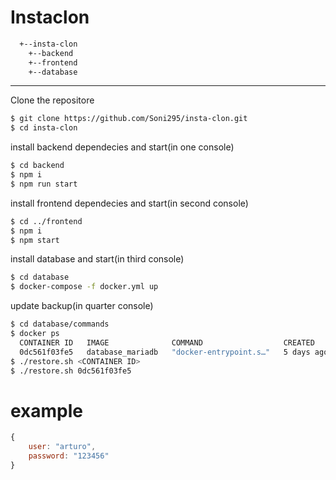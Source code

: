 # Instaclon




```sh
  +--insta-clon
    +--backend
    +--frontend
    +--database
```
---

Clone the repositore
```bash
$ git clone https://github.com/Soni295/insta-clon.git
$ cd insta-clon
```

install backend dependecies and start(in one console)
```bash
$ cd backend
$ npm i
$ npm run start
```


install frontend dependecies and start(in second console)
```bash
$ cd ../frontend
$ npm i
$ npm start
```

install database and start(in third console)
```bash
$ cd database
$ docker-compose -f docker.yml up
```

update backup(in quarter console)
```bash
$ cd database/commands
$ docker ps
  CONTAINER ID   IMAGE              COMMAND                  CREATED      STATUS          PORTS                                       NAMES
  0dc561f03fe5   database_mariadb   "docker-entrypoint.s…"   5 days ago   Up 10 seconds   0.0.0.0:3307->3306/tcp, :::3307->3306/tcp   instaClondb
$ ./restore.sh <CONTAINER ID>
$ ./restore.sh 0dc561f03fe5
```


# example
```js
{
    user: "arturo",
    password: "123456"
}
```

